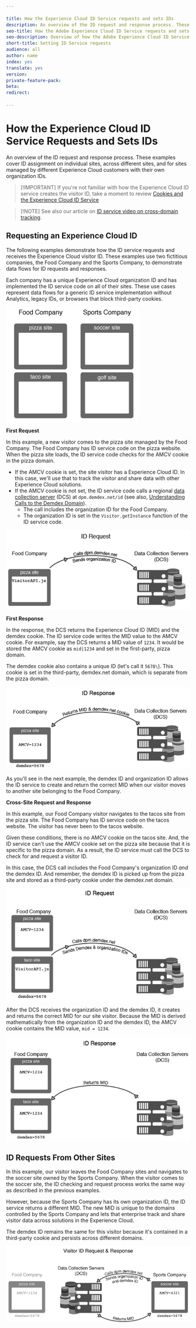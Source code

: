 ```yaml
---

title: How the Experience Cloud ID Service requests and sets IDs
description: An overview of the ID request and response process. These examples cover ID assignment on individual sites, across different sites, and for sites managed by different Experience Cloud customers with their own organization IDs.
seo-title: How the Adobe Experience Cloud ID Service requests and sets IDs.
seo-description: Overview of how the Adobe Experience Cloud ID Service requests and sets IDs.
short-title: Setting ID Service requests
audience: all
author: name
index: yes
translate: yes
version:
private-feature-pack:
beta:
redirect:

---
```


# How the Experience Cloud ID Service Requests and Sets IDs

An overview of the ID request and response process. These examples cover ID assignment on individual sites, across different sites, and for sites managed by different Experience Cloud customers with their own organization IDs.

>[!IMPORTANT] If you're not familiar with how the Experience Cloud ID service creates the visitor ID, take a moment to review [Cookies and the Experience Cloud ID Service](getting-started-cookies.md) 

>[!NOTE] See also our article on [ID service video on cross-domain tracking](https://helpx.adobe.com/marketing-cloud-core/kb/MCID/CrossDomain.html).

## Requesting an Experience Cloud ID

The following examples demonstrate how the ID service requests and receives the Experience Cloud visitor ID. These examples use two fictitious companies, the Food Company and the Sports Company, to demonstrate data flows for ID requests and responses. 

Each company has a unique Experience Cloud organization ID and has implemented the ID service code on all of their sites. These use cases represent data flows for a generic ID service implementation without Analytics, legacy IDs, or browsers that block third-party cookies.

![](media/getting-started-id-request/sample_sites.png) 

 **First Request** 

In this example, a new visitor comes to the pizza site managed by the Food Company. The Food Company has ID service code on the pizza website. When the pizza site loads, the ID service code checks for the AMCV cookie in the pizza domain.

+ If the AMCV cookie is set, the site visitor has a Experience Cloud ID. In this case, we'll use that to track the visitor and share data with other Experience Cloud solutions.
+ If the AMCV cookie is not set, the ID service code calls a regional [data collection server](https://marketing.adobe.com/resources/help/en_US/aam/?f=c_compcollect.html) \(DCS\) at `dpm.demdex.net/id` \(see also, [Understanding Calls to the Demdex Domain](https://marketing.adobe.com/resources/help/en_US/aam/demdex-calls.html)\). 
    + The call includes the organization ID for the Food Company. 
    + The organization ID is set in the `Visitor.getInstance` function of the ID service code.

![](media/getting-started-id-request/request1.png) 

 **First Response** 

In the response, the DCS returns the Experience Cloud ID \(MID\) and the demdex cookie. The ID service code writes the MID value to the AMCV cookie. For example, say the DCS returns a MID value of `1234`. It would be stored the AMCV cookie as `mid|1234` and set in the first-party, pizza domain. 

The demdex cookie also contains a unique ID \(let's call it `5678\`). This cookie is set in the third-party, demdex.net domain, which is separate from the pizza domain.

![](media/getting-started-id-request/response1.png) 

As you'll see in the next example, the demdex ID and organization ID allows the ID service to create and return the correct MID when our visitor moves to another site belonging to the Food Company.

 **Cross-Site Request and Response** 

In this example, our Food Company visitor navigates to the tacos site from the pizza site. The Food Company has ID service code on the tacos website. The visitor has never been to the tacos website.

Given these conditions, there is no AMCV cookie on the tacos site. And, the ID service can't use the AMCV cookie set on the pizza site because that it is specific to the pizza domain. As a result, the ID service must call the DCS to check for and request a visitor ID. 

In this case, the DCS call includes the Food Company's organization ID *and* the demdex ID. And remember, the demdex ID is picked up from the pizza site and stored as a third-party cookie under the demdex.net domain.

![](media/getting-started-id-request/request2.png) 

After the DCS receives the organization ID and the demdex ID, it creates and returns the correct MID for our site visitor. Because the MID is derived mathematically from the organization ID and the demdex ID, the AMCV cookie contains the MID value, `mid = 1234`.

![](media/getting-started-id-request/response2.png) 

## ID Requests From Other Sites

In this example, our visitor leaves the Food Company sites and navigates to the soccer site owned by the Sports Company. When the visitor comes to the soccer site, the ID checking and request process works the same way as described in the previous examples. 

However, because the Sports Company has its own organization ID, the ID service returns a different MID. The new MID is unique to the domains controlled by the Sports Company and lets that enterprise track and share visitor data across solutions in the Experience Cloud. 

The demdex ID remains the same for this visitor because it's contained in a third-party cookie and persists across different domains.

![](media/getting-started-id-request/req_resp.png)
